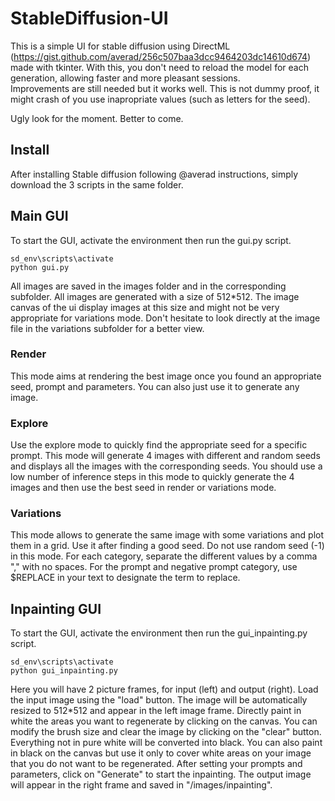 # StableDiffusion-UI

This is a simple UI for stable diffusion using DirectML (https://gist.github.com/averad/256c507baa3dcc9464203dc14610d674) made with tkinter.
With this, you don't need to reload the model for each generation, allowing faster and more pleasant sessions.  
Improvements are still needed but it works well. This is not dummy proof, it might crash of you use inapropriate values (such as letters for the seed).  

Ugly look for the moment. Better to come.

## Install

After installing Stable diffusion following @averad instructions, simply download the 3 scripts in the same folder.

## Main GUI

To start the GUI, activate the environment then run the gui.py script.
```
sd_env\scripts\activate
python gui.py
```

All images are saved in the images folder and in the corresponding subfolder. All images are generated with a size of 512*512. The image canvas of the ui display images at this size and might not be very appropriate for variations mode. Don't hesitate to look directly at the image file in the variations subfolder for a better view. 

### Render
This mode aims at rendering the best image once you found an appropriate seed, prompt and parameters. You can also just use it to generate any image.

### Explore
Use the explore mode to quickly find the appropriate seed for a specific prompt. This mode will generate 4 images with different and random seeds and displays all the images with the corresponding seeds.
You should use a low number of inference steps in this mode to quickly generate the 4 images and then use the best seed in render or variations mode.

### Variations
This mode allows to generate the same image with some variations and plot them in a grid. Use it after finding a good seed. Do not use random seed (-1) in this mode.
For each category, separate the different values by a comma "," with no spaces.
For the prompt and negative prompt category, use $REPLACE in your text to designate the term to replace.

## Inpainting GUI

To start the GUI, activate the environment then run the gui_inpainting.py script.
```
sd_env\scripts\activate
python gui_inpainting.py
```
Here you will have 2 picture frames, for input (left) and output (right). Load the input image using the "load" button. The image will be automatically resized to 512*512 and appear in the left image frame. Directly paint in white the areas you want to regenerate by clicking on the canvas. You can modify the brush size and clear the image by clicking on the "clear" button. Everything not in pure white will be converted into black. You can also paint in black on the canvas but use it only to cover white areas on your image that you do not want to be regenerated. After setting your prompts and parameters, click on "Generate" to start the inpainting. The output image will appear in the right frame and saved in "/images/inpainting".
